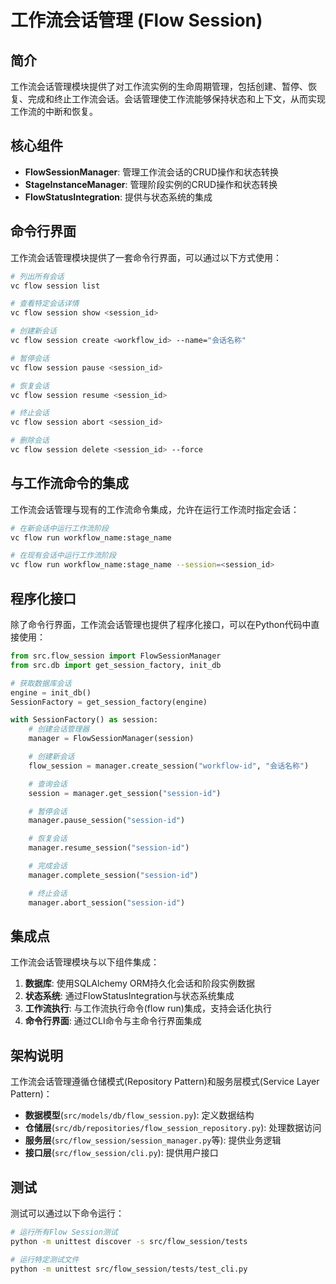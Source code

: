 # 工作流会话管理 (Flow Session)

## 简介

工作流会话管理模块提供了对工作流实例的生命周期管理，包括创建、暂停、恢复、完成和终止工作流会话。会话管理使工作流能够保持状态和上下文，从而实现工作流的中断和恢复。

## 核心组件

- **FlowSessionManager**: 管理工作流会话的CRUD操作和状态转换
- **StageInstanceManager**: 管理阶段实例的CRUD操作和状态转换
- **FlowStatusIntegration**: 提供与状态系统的集成

## 命令行界面

工作流会话管理模块提供了一套命令行界面，可以通过以下方式使用：

```bash
# 列出所有会话
vc flow session list

# 查看特定会话详情
vc flow session show <session_id>

# 创建新会话
vc flow session create <workflow_id> --name="会话名称"

# 暂停会话
vc flow session pause <session_id>

# 恢复会话
vc flow session resume <session_id>

# 终止会话
vc flow session abort <session_id>

# 删除会话
vc flow session delete <session_id> --force
```

## 与工作流命令的集成

工作流会话管理与现有的工作流命令集成，允许在运行工作流时指定会话：

```bash
# 在新会话中运行工作流阶段
vc flow run workflow_name:stage_name

# 在现有会话中运行工作流阶段
vc flow run workflow_name:stage_name --session=<session_id>
```

## 程序化接口

除了命令行界面，工作流会话管理也提供了程序化接口，可以在Python代码中直接使用：

```python
from src.flow_session import FlowSessionManager
from src.db import get_session_factory, init_db

# 获取数据库会话
engine = init_db()
SessionFactory = get_session_factory(engine)

with SessionFactory() as session:
    # 创建会话管理器
    manager = FlowSessionManager(session)

    # 创建新会话
    flow_session = manager.create_session("workflow-id", "会话名称")

    # 查询会话
    session = manager.get_session("session-id")

    # 暂停会话
    manager.pause_session("session-id")

    # 恢复会话
    manager.resume_session("session-id")

    # 完成会话
    manager.complete_session("session-id")

    # 终止会话
    manager.abort_session("session-id")
```

## 集成点

工作流会话管理模块与以下组件集成：

1. **数据库**: 使用SQLAlchemy ORM持久化会话和阶段实例数据
2. **状态系统**: 通过FlowStatusIntegration与状态系统集成
3. **工作流执行**: 与工作流执行命令(flow run)集成，支持会话化执行
4. **命令行界面**: 通过CLI命令与主命令行界面集成

## 架构说明

工作流会话管理遵循仓储模式(Repository Pattern)和服务层模式(Service Layer Pattern)：

- **数据模型**(`src/models/db/flow_session.py`): 定义数据结构
- **仓储层**(`src/db/repositories/flow_session_repository.py`): 处理数据访问
- **服务层**(`src/flow_session/session_manager.py`等): 提供业务逻辑
- **接口层**(`src/flow_session/cli.py`): 提供用户接口

## 测试

测试可以通过以下命令运行：

```bash
# 运行所有Flow Session测试
python -m unittest discover -s src/flow_session/tests

# 运行特定测试文件
python -m unittest src/flow_session/tests/test_cli.py
```
